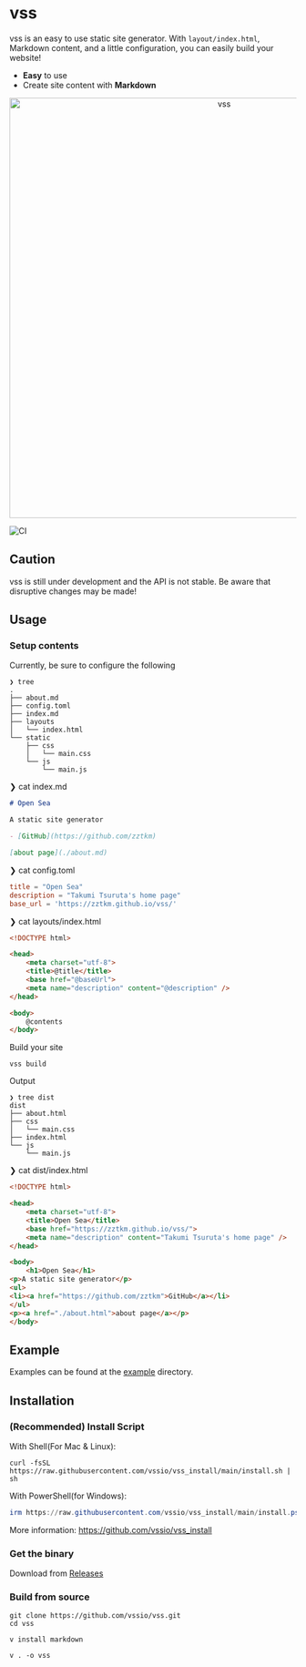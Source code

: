 # vss

vss is an easy to use static site generator. With `layout/index.html`, Markdown
content, and a little configuration, you can easily build your website!

- **Easy** to use
- Create site content with **Markdown**

<p align="center">
  <img src="./image.gif" alt="vss" width="738">
</p>

![CI](https://github.com/zztkm/vss/workflows/CI/badge.svg)

## Caution

vss is still under development and the API is not stable. Be aware that
disruptive changes may be made!

## Usage

### Setup contents

Currently, be sure to configure the following

```
❯ tree  
.
├── about.md
├── config.toml
├── index.md
├── layouts
│   └── index.html
└── static
    ├── css
    │   └── main.css
    └── js
        └── main.js
```

❯ cat index.md

```markdown
# Open Sea

A static site generator

- [GitHub](https://github.com/zztkm)

[about page](./about.md)
```

❯ cat config.toml

```toml
title = "Open Sea"
description = "Takumi Tsuruta's home page"
base_url = 'https://zztkm.github.io/vss/'
```

❯ cat layouts/index.html

```html
<!DOCTYPE html>

<head>
    <meta charset="utf-8">
    <title>@title</title>
    <base href="@baseUrl">
    <meta name="description" content="@description" />
</head>

<body>
    @contents
</body>
```

Build your site

```
vss build
```

Output

```
❯ tree dist
dist
├── about.html
├── css
│   └── main.css
├── index.html
└── js
    └── main.js
```

❯ cat dist/index.html

```html
<!DOCTYPE html>

<head>
    <meta charset="utf-8">
    <title>Open Sea</title>
    <base href="https://zztkm.github.io/vss/">
    <meta name="description" content="Takumi Tsuruta's home page" />
</head>

<body>
    <h1>Open Sea</h1>
<p>A static site generator</p>
<ul>
<li><a href="https://github.com/zztkm">GitHub</a></li>
</ul>
<p><a href="./about.html">about page</a></p>
</body>
```

## Example

Examples can be found at the
[example](https://github.com/zztkm/vss/tree/main/example) directory.

## Installation

### (Recommended) Install Script

With Shell(For Mac & Linux):

```shell
curl -fsSL https://raw.githubusercontent.com/vssio/vss_install/main/install.sh | sh
```

With PowerShell(for Windows):

```powershell
irm https://raw.githubusercontent.com/vssio/vss_install/main/install.ps1 | iex
```

More information: https://github.com/vssio/vss_install

### Get the binary

Download from [Releases](https://github.com/zztkm/vss/releases)

### Build from source

```
git clone https://github.com/vssio/vss.git
cd vss

v install markdown

v . -o vss
```
